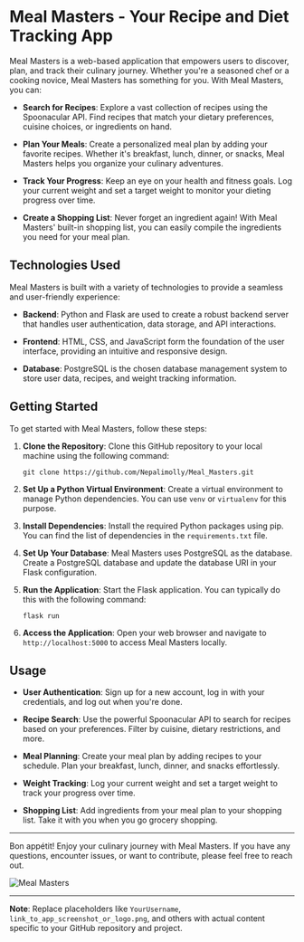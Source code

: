 
# Meal Masters - Your Recipe and Diet Tracking App

Meal Masters is a web-based application that empowers users to discover, plan, and track their culinary journey. Whether you're a seasoned chef or a cooking novice, Meal Masters has something for you. With Meal Masters, you can:

- **Search for Recipes**: Explore a vast collection of recipes using the Spoonacular API. Find recipes that match your dietary preferences, cuisine choices, or ingredients on hand.

- **Plan Your Meals**: Create a personalized meal plan by adding your favorite recipes. Whether it's breakfast, lunch, dinner, or snacks, Meal Masters helps you organize your culinary adventures.

- **Track Your Progress**: Keep an eye on your health and fitness goals. Log your current weight and set a target weight to monitor your dieting progress over time.

- **Create a Shopping List**: Never forget an ingredient again! With Meal Masters' built-in shopping list, you can easily compile the ingredients you need for your meal plan.

## Technologies Used

Meal Masters is built with a variety of technologies to provide a seamless and user-friendly experience:

- **Backend**: Python and Flask are used to create a robust backend server that handles user authentication, data storage, and API interactions.

- **Frontend**: HTML, CSS, and JavaScript form the foundation of the user interface, providing an intuitive and responsive design.

- **Database**: PostgreSQL is the chosen database management system to store user data, recipes, and weight tracking information.

## Getting Started

To get started with Meal Masters, follow these steps:

1. **Clone the Repository**: Clone this GitHub repository to your local machine using the following command:
   ```shell
   git clone https://github.com/Nepalimolly/Meal_Masters.git
   ```

2. **Set Up a Python Virtual Environment**: Create a virtual environment to manage Python dependencies. You can use `venv` or `virtualenv` for this purpose.

3. **Install Dependencies**: Install the required Python packages using pip. You can find the list of dependencies in the `requirements.txt` file.

4. **Set Up Your Database**: Meal Masters uses PostgreSQL as the database. Create a PostgreSQL database and update the database URI in your Flask configuration.

5. **Run the Application**: Start the Flask application. You can typically do this with the following command:
   ```shell
   flask run
   ```

6. **Access the Application**: Open your web browser and navigate to `http://localhost:5000` to access Meal Masters locally.

## Usage

- **User Authentication**: Sign up for a new account, log in with your credentials, and log out when you're done.

- **Recipe Search**: Use the powerful Spoonacular API to search for recipes based on your preferences. Filter by cuisine, dietary restrictions, and more.

- **Meal Planning**: Create your meal plan by adding recipes to your schedule. Plan your breakfast, lunch, dinner, and snacks effortlessly.

- **Weight Tracking**: Log your current weight and set a target weight to track your progress over time.

- **Shopping List**: Add ingredients from your meal plan to your shopping list. Take it with you when you go grocery shopping.

---

Bon appétit! Enjoy your culinary journey with Meal Masters. If you have any questions, encounter issues, or want to contribute, please feel free to reach out.

![Meal Masters](link_to_app_screenshot_or_logo.png)

---

**Note**: Replace placeholders like `YourUsername`, `link_to_app_screenshot_or_logo.png`, and others with actual content specific to your GitHub repository and project.

